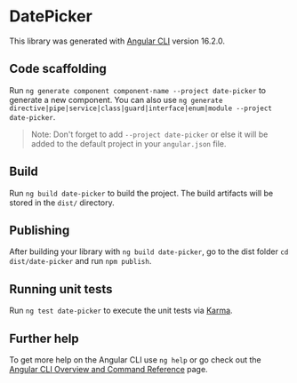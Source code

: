 # DatePicker

This library was generated with [Angular CLI](https://github.com/angular/angular-cli) version 16.2.0.

## Code scaffolding

Run `ng generate component component-name --project date-picker` to generate a new component. You can also use `ng generate directive|pipe|service|class|guard|interface|enum|module --project date-picker`.
> Note: Don't forget to add `--project date-picker` or else it will be added to the default project in your `angular.json` file. 

## Build

Run `ng build date-picker` to build the project. The build artifacts will be stored in the `dist/` directory.

## Publishing

After building your library with `ng build date-picker`, go to the dist folder `cd dist/date-picker` and run `npm publish`.

## Running unit tests

Run `ng test date-picker` to execute the unit tests via [Karma](https://karma-runner.github.io).

## Further help

To get more help on the Angular CLI use `ng help` or go check out the [Angular CLI Overview and Command Reference](https://angular.io/cli) page.
